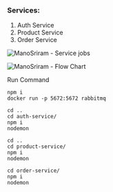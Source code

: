 ### Services:
  1. Auth Service
  2. Product Service
  3. Order Service
  
![ManoSriram - Service jobs](https://ik.imagekit.io/09vbfltqtgx/COM_MICRO-Page-2_qT8AiOXYJ.png)


![ManoSriram - Flow Chart](https://ik.imagekit.io/09vbfltqtgx/COM_MICRO-Page-1_zQq3E_sKrD.png)


Run Command

``` shell
npm i 
docker run -p 5672:5672 rabbitmq

cd ..
cd auth-service/
npm i 
nodemon

cd ..
cd product-service/
npm i 
nodemon

cd order-service/
npm i 
nodemon

```
